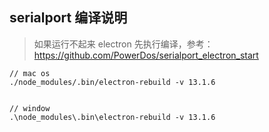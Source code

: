 ## serialport 编译说明

> 如果运行不起来 electron 先执行编译，参考：https://github.com/PowerDos/serialport_electron_start


```shell script
// mac os
./node_modules/.bin/electron-rebuild -v 13.1.6


// window
.\node_modules\.bin\electron-rebuild -v 13.1.6
```
